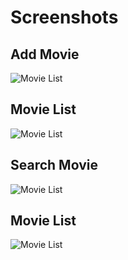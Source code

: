 # Screenshots

## Add Movie

![Movie List](https://github.com/AnujHDoshi/movie-app-MERN-/blob/main/Screenshot/addMovies.PNG)

## Movie List

![Movie List](https://github.com/AnujHDoshi/movie-app-MERN-/blob/main/Screenshot/deleteMovie.PNG)

## Search Movie

![Movie List](https://github.com/AnujHDoshi/movie-app-MERN-/blob/main/Screenshot/searchmovie.PNG)

## Movie List

![Movie List](https://github.com/AnujHDoshi/movie-app-MERN-/blob/main/Screenshot/showMovie.PNG)
